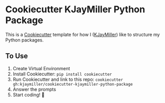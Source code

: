 # Cookiecutter KJayMiller Python Package

This is a [Cookiecutter](https://github.com/cookiecutter/cookiecutter) template for how I ([KJayMiller](https://github.com/kjaymiller)) like to structure my Python packages.

## To Use

1. Create Virtual Environment
2. Install Cookiecutter: `pip install cookiecutter`
3. Run Cookiecutter and link to this repo: `cookiecutter gh:kjaymiller/cookiecutter-kjaymiller-python-package`
4. Answer the prompts
5. Start coding! 🥳 